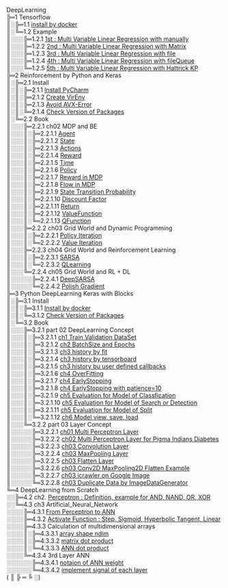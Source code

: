 DeepLearning  
╠═1 Tensorflow  
║░╠═1.1 [install by docker](01_Local_Tensorflow_Official_Docker/01_Install/01_by_Docker.md)  
║░╚═1.2 Example  
║░░░╠═1.2.1 [1st : Multi Variable Linear Regression with manually](01_Local_Tensorflow_Official_Docker/02_Workspace/01_1st_Example/01_Multi_Variable_Linear_Regression_with_manually.ipynb)  
║░░░╠═1.2.2 [2nd : Multi Variable Linear Regression with Matrix](01_Local_Tensorflow_Official_Docker/02_Workspace/02_2nd_Example/02_Multi_Variable_Linear_Regression_with_Matrix.ipynb)  
║░░░╠═1.2.3 [3rd : Multi Variable Linear Regression with file](01_Local_Tensorflow_Official_Docker/02_Workspace/03_3rd_Example/03_Multi_Variable_Linear_Regression_with_file.ipynb)  
║░░░╠═1.2.4 [4th : Multi Variable Linear Regression with fileQueue](01_Local_Tensorflow_Official_Docker/02_Workspace/04_4th_Example/04_Multi_Variable_Linear_Regression_with_fileQueue.ipynb)  
║░░░╚═1.2.5 [5th : Multi Variable Linear Regression with Hattrick KP](01_Local_Tensorflow_Official_Docker/02_Workspace/05_5th_Example/05_Multi_Variable_Linear_Regression_with_file_Hattrick_KP.ipynb)  
╠═2 Reinforcement by Python and Keras  
║░╠═2.1 Install  
║░║░╠═2.1.1 [Install PyCharm](02_SNU_ReInforcement_Learning/01_Install/01_Install_PyCharm.md)  
║░║░╠═2.1.2 [Create VirEnv](02_SNU_ReInforcement_Learning/01_Install/02_Create_VirEnv.md)  
║░║░╠═2.1.3 [Avoid AVX-Error](02_SNU_ReInforcement_Learning/01_Install/03_avoid_AVX-Error.md)  
║░║░╚═2.1.4 [Check Version of Packages](02_SNU_ReInforcement_Learning/01_Install/04_CheckVersionOfPackage.py)  
║░╚═2.2 Book  
║░░░╠═2.2.1 ch02 MDP and BE  
║░░░║░╠═2.2.1.1 [Agent](02_SNU_ReInforcement_Learning/02_RL_by_Python_and_Keras/02_ch02/01_MDP/01_Agent.md)  
║░░░║░╠═2.2.1.2 [State](02_SNU_ReInforcement_Learning/02_RL_by_Python_and_Keras/02_ch02/01_MDP/02_State.md)  
║░░░║░╠═2.2.1.3 [Actions](02_SNU_ReInforcement_Learning/02_RL_by_Python_and_Keras/02_ch02/01_MDP/03_Actions.md)  
║░░░║░╠═2.2.1.4 [Reward](02_SNU_ReInforcement_Learning/02_RL_by_Python_and_Keras/02_ch02/01_MDP/04_Reward.md)  
║░░░║░╠═2.2.1.5 [Time](02_SNU_ReInforcement_Learning/02_RL_by_Python_and_Keras/02_ch02/01_MDP/05_Time.md)  
║░░░║░╠═2.2.1.6 [Policy](02_SNU_ReInforcement_Learning/02_RL_by_Python_and_Keras/02_ch02/01_MDP/06_Policy.md)  
║░░░║░╠═2.2.1.7 [Reward in MDP](02_SNU_ReInforcement_Learning/02_RL_by_Python_and_Keras/02_ch02/01_MDP/07_Reward_in_MDP.md)  
║░░░║░╠═2.2.1.8 [Flow in MDP](02_SNU_ReInforcement_Learning/02_RL_by_Python_and_Keras/02_ch02/01_MDP/08_Flow_in_MDP.png)  
║░░░║░╠═2.2.1.9 [State Transition Probability](02_SNU_ReInforcement_Learning/02_RL_by_Python_and_Keras/02_ch02/01_MDP/09_State_Transition_Probability.md)  
║░░░║░╠═2.2.1.10 [Discount Factor](02_SNU_ReInforcement_Learning/02_RL_by_Python_and_Keras/02_ch02/01_MDP/10_Discount_Factor.md)  
║░░░║░╠═2.2.1.11 [Return](02_SNU_ReInforcement_Learning/02_RL_by_Python_and_Keras/02_ch02/01_MDP/11_Return.md)  
║░░░║░╠═2.2.1.12 [ValueFunction](02_SNU_ReInforcement_Learning/02_RL_by_Python_and_Keras/02_ch02/01_MDP/12_ValueFunction.md)  
║░░░║░╚═2.2.1.13 [QFunction](02_SNU_ReInforcement_Learning/02_RL_by_Python_and_Keras/02_ch02/01_MDP/13_QFunction.md)  
║░░░╠═2.2.2 ch03 Grid World and Dynamic Programming  
║░░░║░╠═2.2.2.1 [Policy Iteration](02_SNU_ReInforcement_Learning/02_RL_by_Python_and_Keras/03_ch03/01_grid_world/01_policy_iteration/policy_iteration.py)  
║░░░║░╚═2.2.2.2 [Value Iteration](02_SNU_ReInforcement_Learning/02_RL_by_Python_and_Keras/03_ch03/01_grid_world/02_value_iteration/value_iteration.py)  
║░░░╠═2.2.3 ch04 Grid World and Reinforcement Learning  
║░░░║░╠═2.2.3.1 [SARSA](02_SNU_ReInforcement_Learning/02_RL_by_Python_and_Keras/04_ch04/01_grid_world/01_SARSA/sarsa_agent.py)  
║░░░║░╚═2.2.3.2 [QLearning](02_SNU_ReInforcement_Learning/02_RL_by_Python_and_Keras/04_ch04/01_grid_world/02_QLearning/q_learning_agent.py)  
║░░░╚═2.2.4 ch05 Grid World and RL + DL  
║░░░░░╠═2.2.4.1 [DeepSARSA](02_SNU_ReInforcement_Learning/02_RL_by_Python_and_Keras/05_ch05/01_grid_world/01_Deep_SARSA/deep_sarsa_agent.py)  
║░░░░░╚═2.2.4.2 [Polish Gradient](02_SNU_ReInforcement_Learning/02_RL_by_Python_and_Keras/05_ch05/01_grid_world/02_Reinforcement_Learning/reinforce_agent.py)  
╠═3 Python DeepLearning Keras with Blocks  
║░╠═3.1 Install  
║░║░╠═3.1.1 [Install by docker](03_InSpace_Keras_Tutorial/01_Install_Keras/01_by_docker.md)  
║░║░╚═3.1.2 [Check Version of Packages](03_InSpace_Keras_Tutorial/01_Install_Keras/02_Check_Library_Version.ipynb)  
║░╚═3.2 Book  
║░░░╠═3.2.1 part 02 DeepLearning Concept  
║░░░║░╠═3.2.1.1 [ch1 Train Validation DataSet](03_InSpace_Keras_Tutorial/02/01/01_Train_Validate_Test_Set.ipynb)  
║░░░║░╠═3.2.1.2 [ch2 BatchSize and Epochs](03_InSpace_Keras_Tutorial/02/02/01_batch_size_epochs.ipynb)  
║░░░║░╠═3.2.1.3 [ch3 history by fit](03_InSpace_Keras_Tutorial/02/03/01_history_by_fit.ipynb)  
║░░░║░╠═3.2.1.4 [ch3 history by tensorboard](03_InSpace_Keras_Tutorial/02/03/02_history_by_tensorboard.ipynb)  
║░░░║░╠═3.2.1.5 [ch3 history bu user defined callbacks](03_InSpace_Keras_Tutorial/02/03/03_history_by_user_defined_callbacks.ipynb)  
║░░░║░╠═3.2.1.6 [ch4 OverFitting](03_InSpace_Keras_Tutorial/02/04/01_overfitting.ipynb)  
║░░░║░╠═3.2.1.7 [ch4 EarlyStopping](03_InSpace_Keras_Tutorial/02/04/02_early_stopping.ipynb)  
║░░░║░╠═3.2.1.8 [ch4 EarlyStopping with patience=10](03_InSpace_Keras_Tutorial/02/04/03_early_stopping_patience.ipynb)  
║░░░║░╠═3.2.1.9 [ch5 Evaluation for Model of Classfication](03_InSpace_Keras_Tutorial/02/05/01_eval_for_classification.ipynb)  
║░░░║░╠═3.2.1.10 [ch5 Evaluation for Model of Search or Detection](03_InSpace_Keras_Tutorial/02/05/02_eval_for_search.ipynb)  
║░░░║░╠═3.2.1.11 [ch5 Evaluation for Model of Split](03_InSpace_Keras_Tutorial/02/05/03_eval_for_split.ipynb)  
║░░░║░╚═3.2.1.12 [ch6 Model view, save, load](03_InSpace_Keras_Tutorial/02/06/01_MNIST.ipynb)  
║░░░╚═3.2.2 part 03 Layer Concept  
║░░░░░╠═3.2.2.1 [ch01 Multi Perceptron Layer](03_InSpace_Keras_Tutorial/03/01/01_Neuron_and_Perceptron.ipynb)  
║░░░░░╠═3.2.2.2 [ch02 Multi Perceptron Layer for Pigma Indians Diabetes](03_InSpace_Keras_Tutorial/03/02/01_perceptron-model-for-pigma-indians-diabetes.ipynb)  
║░░░░░╠═3.2.2.3 [ch03 Convolution Layer](03_InSpace_Keras_Tutorial/03/03/01_Convolution_Layer.ipynb)  
║░░░░░╠═3.2.2.4 [ch03 MaxPooling Layer](03_InSpace_Keras_Tutorial/03/03/02_MaxPooling_Layer.ipynb)  
║░░░░░╠═3.2.2.5 [ch03 Flatten Layer](03_InSpace_Keras_Tutorial/03/03/03_Flatten_Layer.ipynb)  
║░░░░░╠═3.2.2.6 [ch03 Conv2D MaxPooling2D Flatten Example](03_InSpace_Keras_Tutorial/03/03/04_Conv2D_MaxPooling2D_Flatten_Example.ipynb)  
║░░░░░╠═3.2.2.7 [ch03 icrawler on Google Image](03_InSpace_Keras_Tutorial/03/03/05_icrawler_on_Google_Image.ipynb)  
║░░░░░╚═3.2.2.8 [ch03 Duplicate Data by ImageDataGenerator](03_InSpace_Keras_Tutorial/03/03/06_Duplicate_with_ImageDataGenerator.ipynb)  
╚═4 DeepLearning from Scratch  
░░╠═4.2 ch2. [Perceptron : Definition, example for AND, NAND, OR, XOR](04_DeepLearning_from_Scratch/2_ch2/Perceptron.ipynb)  
░░╚═4.3 ch3 Artificial_Neural_Network  
░░░░╠═4.3.1 [From Perceptron to ANN](04_DeepLearning_from_Scratch/3_ch3/1_perceptron_to_ANN/01_from_Perceptron_to_Artificial_Neural_Network.ipynb)  
░░░░╠═4.3.2 [Activate Function : Step, Sigmoid, Hyperbolic Tangent, Linear](04_DeepLearning_from_Scratch/3_ch3/2/01_activate_function.ipynb)  
░░░░╠═4.3.3 Calculation of multidimensional arrays  
░░░░║░╠═4.3.3.1 [array shape ndim](04_DeepLearning_from_Scratch/3_ch3/3/01_multidimensional_arrays.ipynb)  
░░░░║░╠═4.3.3.2 [matrix dot product](04_DeepLearning_from_Scratch/3_ch3/3/02_matrix_dot_product.ipynb)  
░░░░║░╚═4.3.3.3 [ANN dot product](04_DeepLearning_from_Scratch/3_ch3/3/03_ANN_dot.ipynb)  
░░░░╚═4.3.4 3rd Layer ANN  
░░░░░░╠═4.3.4.1 [notaion of ANN weight](04_DeepLearning_from_Scratch/3_ch3/4_3rd_layer_ANN/1_notaion_of_ANN_weight.ipynb)  
░░░░░░╚═4.3.4.2 [implement signal of each layer](04_DeepLearning_from_Scratch/3_ch3/4_3rd_layer_ANN/2_implement_signal_of_each_layer.ipynb)  
( ║ ╠ ═ ╚ ░)  
